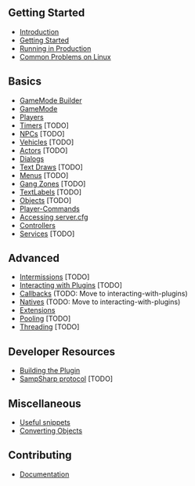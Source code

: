 Getting Started
---------------
- [Introduction](introduction)
- [Getting Started](getting-started)
- [Running in Production](running-in-production)
- [Common Problems on Linux](common-problems-on-linux)

Basics
------
- [GameMode Builder](gamemode-builder)
- [GameMode](gamemode)
- [Players](players)
- [Timers](timers) [TODO]
- [NPCs](npcs) [TODO]
- [Vehicles](vehicles) [TODO]
- [Actors](actors) [TODO]
- [Dialogs](dialogs)
- [Text Draws](textdraws) [TODO]
- [Menus](menus) [TODO]
- [Gang Zones](gangzones) [TODO]
- [TextLabels](text-labels) [TODO]
- [Objects](objects) [TODO]
- [Player-Commands](player-commands)
- [Accessing server.cfg](accessing-server.cfg)
- [Controllers](controllers)
- [Services](services) [TODO]

Advanced
--------
- [Intermissions](intermissions) [TODO]
- [Interacting with Plugins](interacting-with-plugins) [TODO]
- [Callbacks](callbacks) (TODO: Move to interacting-with-plugins)
- [Natives](natives) (TODO: Move to interacting-with-plugins)
- [Extensions](extensions)
- [Pooling](pooling) [TODO]
- [Threading](threading) [TODO]

Developer Resources
-------------------
- [Building the Plugin](building-the-plugin)
- [SampSharp protocol](sampsharp-protocol) [TODO]

Miscellaneous 
-------------
- [Useful snippets](useful-snippets)
- [Converting Objects](converting-objects)

Contributing
------------
- [Documentation](documentation)
